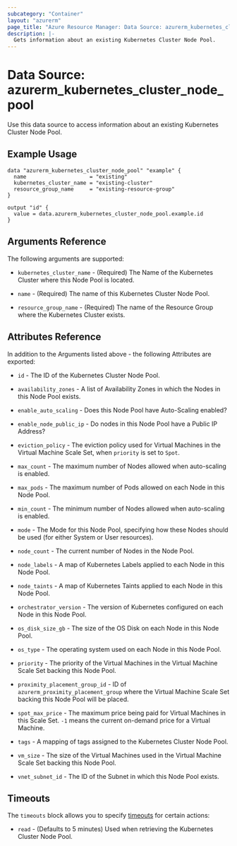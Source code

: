 ```yaml
---
subcategory: "Container"
layout: "azurerm"
page_title: "Azure Resource Manager: Data Source: azurerm_kubernetes_cluster_node_pool"
description: |-
  Gets information about an existing Kubernetes Cluster Node Pool.
---
```


# Data Source: azurerm_kubernetes_cluster_node_pool

Use this data source to access information about an existing Kubernetes Cluster Node Pool.

## Example Usage

```hcl
data "azurerm_kubernetes_cluster_node_pool" "example" {
  name                    = "existing"
  kubernetes_cluster_name = "existing-cluster"
  resource_group_name     = "existing-resource-group"
}

output "id" {
  value = data.azurerm_kubernetes_cluster_node_pool.example.id
}
```

## Arguments Reference

The following arguments are supported:

* `kubernetes_cluster_name` - (Required) The Name of the Kubernetes Cluster where this Node Pool is located.

* `name` - (Required) The name of this Kubernetes Cluster Node Pool.

* `resource_group_name` - (Required) The name of the Resource Group where the Kubernetes Cluster exists.

## Attributes Reference

In addition to the Arguments listed above - the following Attributes are exported: 

* `id` - The ID of the Kubernetes Cluster Node Pool.

* `availability_zones` - A list of Availability Zones in which the Nodes in this Node Pool exists.

* `enable_auto_scaling` - Does this Node Pool have Auto-Scaling enabled?

* `enable_node_public_ip` - Do nodes in this Node Pool have a Public IP Address?

* `eviction_policy` - The eviction policy used for Virtual Machines in the Virtual Machine Scale Set, when `priority` is set to `Spot`.

* `max_count` - The maximum number of Nodes allowed when auto-scaling is enabled.

* `max_pods` - The maximum number of Pods allowed on each Node in this Node Pool.

* `min_count` - The minimum number of Nodes allowed when auto-scaling is enabled.

* `mode` - The Mode for this Node Pool, specifying how these Nodes should be used (for either System or User resources).

* `node_count` - The current number of Nodes in the Node Pool.

* `node_labels` - A map of Kubernetes Labels applied to each Node in this Node Pool.

* `node_taints` - A map of Kubernetes Taints applied to each Node in this Node Pool.

* `orchestrator_version` - The version of Kubernetes configured on each Node in this Node Pool.

* `os_disk_size_gb` - The size of the OS Disk on each Node in this Node Pool.

* `os_type` - The operating system used on each Node in this Node Pool.

* `priority` - The priority of the Virtual Machines in the Virtual Machine Scale Set backing this Node Pool.

* `proximity_placement_group_id` - ID of `azurerm_proximity_placement_group` where the Virtual Machine Scale Set backing this Node Pool will be placed.

* `spot_max_price` - The maximum price being paid for Virtual Machines in this Scale Set. `-1` means the current on-demand price for a Virtual Machine.

* `tags` - A mapping of tags assigned to the Kubernetes Cluster Node Pool.

* `vm_size` - The size of the Virtual Machines used in the Virtual Machine Scale Set backing this Node Pool.

* `vnet_subnet_id` - The ID of the Subnet in which this Node Pool exists.

## Timeouts

The `timeouts` block allows you to specify [timeouts](https://www.terraform.io/docs/configuration/resources.html#timeouts) for certain actions:

* `read` - (Defaults to 5 minutes) Used when retrieving the Kubernetes Cluster Node Pool.
